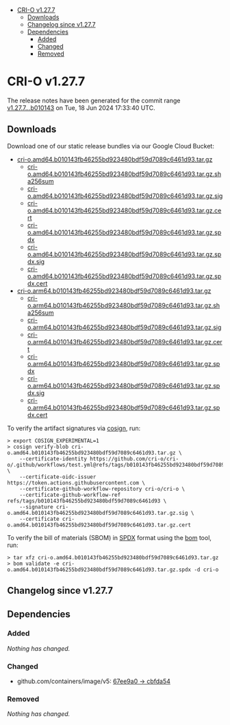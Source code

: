 - [CRI-O v1.27.7](#cri-o-v1277)
  - [Downloads](#downloads)
  - [Changelog since v1.27.7](#changelog-since-v1277)
  - [Dependencies](#dependencies)
    - [Added](#added)
    - [Changed](#changed)
    - [Removed](#removed)

# CRI-O v1.27.7

The release notes have been generated for the commit range
[v1.27.7...b010143](https://github.com/cri-o/cri-o/compare/v1.27.7...v1.27.7) on Tue, 18 Jun 2024 17:33:40 UTC.

## Downloads

Download one of our static release bundles via our Google Cloud Bucket:

- [cri-o.amd64.b010143fb46255bd923480bdf59d7089c6461d93.tar.gz](https://storage.googleapis.com/cri-o/artifacts/cri-o.amd64.b010143fb46255bd923480bdf59d7089c6461d93.tar.gz)
  - [cri-o.amd64.b010143fb46255bd923480bdf59d7089c6461d93.tar.gz.sha256sum](https://storage.googleapis.com/cri-o/artifacts/cri-o.amd64.b010143fb46255bd923480bdf59d7089c6461d93.tar.gz.sha256sum)
  - [cri-o.amd64.b010143fb46255bd923480bdf59d7089c6461d93.tar.gz.sig](https://storage.googleapis.com/cri-o/artifacts/cri-o.amd64.b010143fb46255bd923480bdf59d7089c6461d93.tar.gz.sig)
  - [cri-o.amd64.b010143fb46255bd923480bdf59d7089c6461d93.tar.gz.cert](https://storage.googleapis.com/cri-o/artifacts/cri-o.amd64.b010143fb46255bd923480bdf59d7089c6461d93.tar.gz.cert)
  - [cri-o.amd64.b010143fb46255bd923480bdf59d7089c6461d93.tar.gz.spdx](https://storage.googleapis.com/cri-o/artifacts/cri-o.amd64.b010143fb46255bd923480bdf59d7089c6461d93.tar.gz.spdx)
  - [cri-o.amd64.b010143fb46255bd923480bdf59d7089c6461d93.tar.gz.spdx.sig](https://storage.googleapis.com/cri-o/artifacts/cri-o.amd64.b010143fb46255bd923480bdf59d7089c6461d93.tar.gz.spdx.sig)
  - [cri-o.amd64.b010143fb46255bd923480bdf59d7089c6461d93.tar.gz.spdx.cert](https://storage.googleapis.com/cri-o/artifacts/cri-o.amd64.b010143fb46255bd923480bdf59d7089c6461d93.tar.gz.spdx.cert)
- [cri-o.arm64.b010143fb46255bd923480bdf59d7089c6461d93.tar.gz](https://storage.googleapis.com/cri-o/artifacts/cri-o.arm64.b010143fb46255bd923480bdf59d7089c6461d93.tar.gz)
  - [cri-o.arm64.b010143fb46255bd923480bdf59d7089c6461d93.tar.gz.sha256sum](https://storage.googleapis.com/cri-o/artifacts/cri-o.arm64.b010143fb46255bd923480bdf59d7089c6461d93.tar.gz.sha256sum)
  - [cri-o.arm64.b010143fb46255bd923480bdf59d7089c6461d93.tar.gz.sig](https://storage.googleapis.com/cri-o/artifacts/cri-o.arm64.b010143fb46255bd923480bdf59d7089c6461d93.tar.gz.sig)
  - [cri-o.arm64.b010143fb46255bd923480bdf59d7089c6461d93.tar.gz.cert](https://storage.googleapis.com/cri-o/artifacts/cri-o.arm64.b010143fb46255bd923480bdf59d7089c6461d93.tar.gz.cert)
  - [cri-o.arm64.b010143fb46255bd923480bdf59d7089c6461d93.tar.gz.spdx](https://storage.googleapis.com/cri-o/artifacts/cri-o.arm64.b010143fb46255bd923480bdf59d7089c6461d93.tar.gz.spdx)
  - [cri-o.arm64.b010143fb46255bd923480bdf59d7089c6461d93.tar.gz.spdx.sig](https://storage.googleapis.com/cri-o/artifacts/cri-o.arm64.b010143fb46255bd923480bdf59d7089c6461d93.tar.gz.spdx.sig)
  - [cri-o.arm64.b010143fb46255bd923480bdf59d7089c6461d93.tar.gz.spdx.cert](https://storage.googleapis.com/cri-o/artifacts/cri-o.arm64.b010143fb46255bd923480bdf59d7089c6461d93.tar.gz.spdx.cert)

To verify the artifact signatures via [cosign](https://github.com/sigstore/cosign), run:

```console
> export COSIGN_EXPERIMENTAL=1
> cosign verify-blob cri-o.amd64.b010143fb46255bd923480bdf59d7089c6461d93.tar.gz \
    --certificate-identity https://github.com/cri-o/cri-o/.github/workflows/test.yml@refs/tags/b010143fb46255bd923480bdf59d7089c6461d93 \
    --certificate-oidc-issuer https://token.actions.githubusercontent.com \
    --certificate-github-workflow-repository cri-o/cri-o \
    --certificate-github-workflow-ref refs/tags/b010143fb46255bd923480bdf59d7089c6461d93 \
    --signature cri-o.amd64.b010143fb46255bd923480bdf59d7089c6461d93.tar.gz.sig \
    --certificate cri-o.amd64.b010143fb46255bd923480bdf59d7089c6461d93.tar.gz.cert
```

To verify the bill of materials (SBOM) in [SPDX](https://spdx.org) format using the [bom](https://sigs.k8s.io/bom) tool, run:

```console
> tar xfz cri-o.amd64.b010143fb46255bd923480bdf59d7089c6461d93.tar.gz
> bom validate -e cri-o.amd64.b010143fb46255bd923480bdf59d7089c6461d93.tar.gz.spdx -d cri-o
```

## Changelog since v1.27.7

## Dependencies

### Added
_Nothing has changed._

### Changed
- github.com/containers/image/v5: [67ee9a0 → cbfda54](https://github.com/containers/image/v5/compare/67ee9a0...cbfda54)

### Removed
_Nothing has changed._
